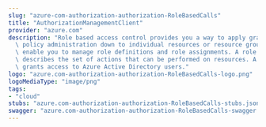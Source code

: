 ```yaml
---
slug: "azure-com-authorization-authorization-RoleBasedCalls"
title: "AuthorizationManagementClient"
provider: "azure.com"
description: "Role based access control provides you a way to apply granular level\
  \ policy administration down to individual resources or resource groups. These operations\
  \ enable you to manage role definitions and role assignments. A role definition\
  \ describes the set of actions that can be performed on resources. A role assignment\
  \ grants access to Azure Active Directory users."
logo: "azure.com-authorization-authorization-RoleBasedCalls-logo.png"
logoMediaType: "image/png"
tags:
- "cloud"
stubs: "azure.com-authorization-authorization-RoleBasedCalls-stubs.json"
swagger: "azure.com-authorization-authorization-RoleBasedCalls-swagger.json"
---
```

